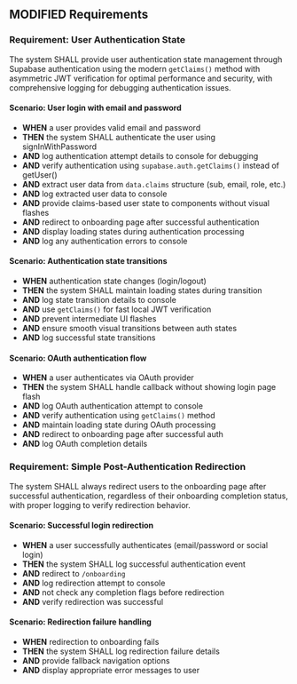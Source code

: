 ## MODIFIED Requirements
### Requirement: User Authentication State
The system SHALL provide user authentication state management through Supabase authentication using the modern `getClaims()` method with asymmetric JWT verification for optimal performance and security, with comprehensive logging for debugging authentication issues.

#### Scenario: User login with email and password
- **WHEN** a user provides valid email and password
- **THEN** the system SHALL authenticate the user using signInWithPassword
- **AND** log authentication attempt details to console for debugging
- **AND** verify authentication using `supabase.auth.getClaims()` instead of getUser()
- **AND** extract user data from `data.claims` structure (sub, email, role, etc.)
- **AND** log extracted user data to console
- **AND** provide claims-based user state to components without visual flashes
- **AND** redirect to onboarding page after successful authentication
- **AND** display loading states during authentication processing
- **AND** log any authentication errors to console

#### Scenario: Authentication state transitions
- **WHEN** authentication state changes (login/logout)
- **THEN** the system SHALL maintain loading states during transition
- **AND** log state transition details to console
- **AND** use `getClaims()` for fast local JWT verification
- **AND** prevent intermediate UI flashes
- **AND** ensure smooth visual transitions between auth states
- **AND** log successful state transitions

#### Scenario: OAuth authentication flow
- **WHEN** a user authenticates via OAuth provider
- **THEN** the system SHALL handle callback without showing login page flash
- **AND** log OAuth authentication attempt to console
- **AND** verify authentication using `getClaims()` method
- **AND** maintain loading state during OAuth processing
- **AND** redirect to onboarding page after successful auth
- **AND** log OAuth completion details

### Requirement: Simple Post-Authentication Redirection
The system SHALL always redirect users to the onboarding page after successful authentication, regardless of their onboarding completion status, with proper logging to verify redirection behavior.

#### Scenario: Successful login redirection
- **WHEN** a user successfully authenticates (email/password or social login)
- **THEN** the system SHALL log successful authentication event
- **AND** redirect to `/onboarding`
- **AND** log redirection attempt to console
- **AND** not check any completion flags before redirection
- **AND** verify redirection was successful

#### Scenario: Redirection failure handling
- **WHEN** redirection to onboarding fails
- **THEN** the system SHALL log redirection failure details
- **AND** provide fallback navigation options
- **AND** display appropriate error messages to user